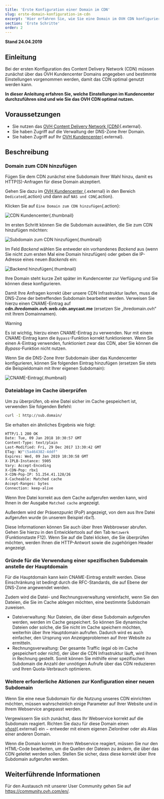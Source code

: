 ```yaml
---
title: 'Erste Konfiguration einer Domain im CDN'
slug: erste-domain-konfiguration-im-cdn
excerpt: 'Hier erfahren Sie, wie Sie eine Domain im OVH CDN konfigurieren.'
section: 'Erste Schritte'
order: 2
---
```


**Stand 24.04.2019**

## Einleitung

Bei der ersten Konfiguration des Content Delivery Network (CDN) müssen zunächst über das OVH Kundencenter Domains angegeben und bestimmte Einstellungen vorgenommen werden, damit das CDN optimal genutzt werden kann.

**In dieser Anleitung erfahren Sie, welche Einstellungen im Kundencenter durchzuführen sind und wie Sie das OVH CDN optimal nutzen.**


## Voraussetzungen

- Sie nutzen das [OVH Content Delivery Network (CDN)](https://www.ovh.de/cdn/){.external}.
- Sie haben Zugriff auf die Verwaltung der DNS-Zone Ihrer Domain.
- Sie haben Zugriff auf Ihr [OVH Kundencenter](https://www.ovh.com/auth/?action=gotomanager){.external}.


## Beschreibung

### Domain zum CDN hinzufügen

Fügen Sie dem CDN zunächst eine Subdomain Ihrer Wahl hinzu, damit es HTTP(S)-Anfragen für diese Domain akzeptiert.

Gehen Sie dazu im [OVH Kundencenter ](https://www.ovh.com/auth/?action=gotomanager){.external} in den Bereich `Dedicated`{.action} und dann auf `NAS und CDN`{.action}.

Klicken Sie auf `Eine Domain zum CDN hinzufügen`{.action}:

![CDN Kundencenter](images/cdn_customer_panel.png){.thumbnail}

Im ersten Schritt können Sie die Subdomain auswählen, die Sie zum CDN hinzufügen möchten:

![Subdomain zum CDN hinzufügen](images/add_cdn_domain_step_1.png){.thumbnail}

Im Feld *Backend* wählen Sie entweder ein vorhandenes *Backend* aus (wenn Sie nicht zum ersten Mal eine Domain hinzufügen) oder geben die IP-Adresse eines neuen *Backends* ein:

![Backend hinzufügen](images/add_cdn_domain_step_2.png){.thumbnail}


Ihre Domain steht kurze Zeit später im Kundencenter zur Verfügung und Sie können diese konfigurieren.

Damit Ihre Anfragen korrekt über unsere CDN Infrastruktur laufen, muss die DNS-Zone der betreffenden Subdomain bearbeitet werden. Verweisen Sie hierzu einen CNAME-Eintrag auf **cdn.*ihredomain.ovh*.web.cdn.anycast.me** (ersetzen Sie „ihredomain.ovh“ mit Ihrem Domainnamen).


> [!warning]
>
> Es ist wichtig, hierzu einen CNAME-Eintrag zu verwenden. Nur mit einem CNAME-Eintrag kann die `Bypass`-Funktion korrekt funktionieren. Wenn Sie einen A-Eintrag verwenden, funktioniert zwar das CDN, aber Sie können die *Bypass*-Funktion nicht nutzen.
>


Wenn Sie die DNS-Zone Ihrer Subdomain über das Kundencenter konfigurieren, können Sie folgenden Eintrag hinzufügen (ersetzen Sie stets die Beispieldomain mit Ihrer eigenen Subdomain):

![CNAME-Eintrag](images/cname_field.png){.thumbnail}

 

### Dateiablage im Cache überprüfen
Um zu überprüfen, ob eine Datei sicher im Cache gespeichert ist, verwenden Sie folgenden Befehl:

```sh
curl -I http://sub.domain/
```

Sie erhalten ein ähnliches Ergebnis wie folgt:

```bash
HTTP/1.1 200 OK
Date: Tue, 09 Jan 2018 10:30:57 GMT
Content-Type: text/plain
Last-Modified: Fri, 29 Dec 2017 13:30:42 GMT
ETag: W/"(5a464382-4ddf"
Expires: Wed, 09 Jan 2019 10:30:58 GMT
X-IPLB-Instance: 5905
Vary: Accept-Encoding
X-CDN-Pop: rbx1
X-CDN-Pop-IP: 51.254.41.128/26
X-Cacheable: Matched cache
Accept-Ranges: bytes
Connection: keep-alive
```

Wenn Ihre Datei korrekt aus dem Cache aufgerufen werden kann, wird Ihnen in der Ausgabe `Matched cache` angezeigt.

Außerdem wird der Präsenzpunkt (PoP) angezeigt, von dem aus Ihre Datei aufgerufen wurde (in unserem Beispiel *rbx1*).

Diese Informationen können Sie auch über Ihren Webbrowser abrufen. Gehen Sie hierzu in den Entwicklertools auf den Tab `Netzwerk` (Funktionstaste F12). Wenn Sie auf die Datei klicken, die Sie überprüfen möchten, werden Ihnen die HTTP-Antwort sowie die zugehörigen Header angezeigt.


### Gründe für die Verwendung einer spezifischen Subdomain anstelle der Hauptdomain

Für die Hauptdomain kann kein CNAME-Eintrag erstellt werden. Diese Einschränkung ist bedingt durch die RFC-Standards, die auf Ebene der DNS-Zone angewendet werden.

Zudem wird die Datei- und Rechnungsverwaltung vereinfacht, wenn Sie den Dateien, die Sie im Cache ablegen möchten, eine bestimmte Subdomain zuweisen.

- Dateiverwaltung: Nur Dateien, die über diese Subdomain aufgerufen werden, werden im Cache gespeichert. So können Sie dynamische Dateien oder solche, die Sie nicht im Cache speichern möchten, weiterhin über Ihre Hauptdomain aufrufen. Dadurch wird es auch einfacher, den Ursprung von Anzeigeproblemen auf Ihrer Website zu ermitteln.
- Rechnungsverwaltung: Der gesamte Traffic (egal ob im Cache gespeichert oder nicht), der über die CDN Infrastruktur läuft, wird Ihnen in Rechnung gestellt. Somit können Sie mithilfe einer spezifischen Subdomain die Anzahl der unnötigen Aufrufe über das CDN reduzieren und Ihren Quota-Verbrauch optimieren.


### Weitere erforderliche Aktionen zur Konfiguration einer neuen Subdomain

Wenn Sie eine neue Subdomain für die Nutzung unseres CDN einrichten möchten, müssen wahrscheinlich einige Parameter auf Ihrer Website und in Ihrem Webservice angepasst werden.

Vergewissern Sie sich zunächst, dass Ihr Webservice korrekt auf die Subdomain reagiert. Richten Sie dazu für diese Domain einen [*vhost*](https://de.wikipedia.org/wiki/Virtual_Hosting){.external} ein − entweder mit einem eigenen Zielordner oder als Alias einer anderen Domain.

Wenn die Domain korrekt in Ihrem Webservice reagiert, müssen Sie nur den HTML-Code bearbeiten, um die Quellen der Dateien zu ändern, die über das CDN geleitet werden sollen. Stellen Sie sicher, dass diese korrekt über Ihre Subdomain aufgerufen werden.

 
## Weiterführende Informationen

Für den Austausch mit unserer User Community gehen Sie auf <https://community.ovh.com/en/>.